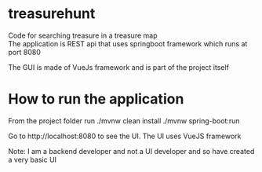 # treasurehunt
Code for searching treasure in a treasure map	
The application is REST api that uses springboot framework which runs at port 8080

The GUI is made of VueJs framework and is part of the project itself

# How to run the application

From the project folder run 
./mvnw clean install
./mvnw spring-boot:run

Go to http://localhost:8080 to see the UI. The UI uses VueJS framework

Note: I am a backend developer and not a UI developer and so have created a very basic UI 